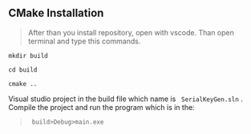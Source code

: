 ## CMake Installation
> After than you install repository, open with vscode.
> Than open terminal and type this commands.

```
mkdir build
```
```
cd build
```
```
cmake ..
```

Visual studio project in the build file which name is ``` SerialKeyGen.sln``` . 
Compile the project and run the program which is in the:

> ``` build>Debug>main.exe```
